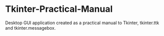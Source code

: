 # Tkinter-Practical-Manual
Desktop GUI application created as a practical manual to Tkinter, tkinter.ttk and tkinter.messagebox. 

